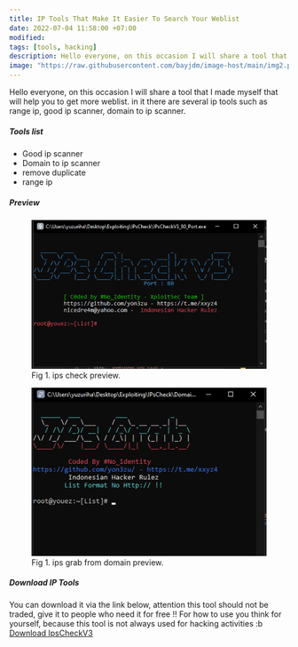 ```yaml
---
title: IP Tools That Make It Easier To Search Your Weblist
date: 2022-07-04 11:58:00 +07:00
modified: 
tags: [tools, hacking]
description: Hello everyone, on this occasion I will share a tool that I made myself that will help you to get more weblist.
image: "https://raw.githubusercontent.com/bayjdm/image-host/main/img2.png"
---
```


Hello everyone, on this occasion I will share a tool that I made myself that will help you to get more weblist.
in it there are several ip tools such as range ip, good ip scanner, domain to ip scanner.

##### Tools list
- Good ip scanner
- Domain to ip scanner
- remove duplicate
- range ip

##### Preview

<figure>
<img src="https://raw.githubusercontent.com/bayjdm/image-host/main/img2.png" alt="ipscheck">
<figcaption>Fig 1. ips check preview.</figcaption>
</figure>

<figure>
<img src="https://raw.githubusercontent.com/bayjdm/image-host/main/img1.png" alt="ipscheck">
<figcaption>Fig 1. ips grab from domain preview.</figcaption>
</figure>

##### Download IP Tools

You can download it via the link below, attention this tool should not be traded, give it to people who need it for free !!
For how to use you think for yourself, because this tool is not always used for hacking activities :b
<br>
<a href="https://rtd.urbayz.com/IPsCheckV3.zip" onclick='swal({
  title: "Download?",
  text: "Download the file",
  icon: "info",
  button: "Yes!",
});'>Download IpsCheckV3</a>
